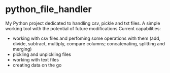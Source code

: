 # python_file_handler
My Python project dedicated to handling csv, pickle and txt files. A simple working tool with the potential of future modifications
Current capabilities:
- working with csv files and perfoming some operations with them (add, divide, subtract, multiply, compare columns; concatenating, splitting and merging) 
- pickling and unpickling files
- working with text files
- creating data on the go
